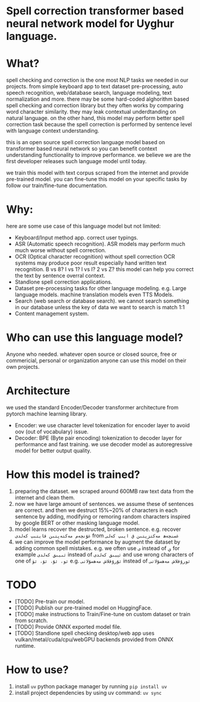 # Spell correction transformer based neural network model for Uyghur language.

# What?
spell checking and correction is the one most NLP tasks we needed in our projects. from simple keyboard app to text dataset pre-processing, auto speech recognition, web/database search, language modeling, text normalization and more.
there may be some hard-coded alghorithm based spell checking and correction library but they often works by comparing word character similarity. they may leak contextual underdtanding on natural language. on the other hand, this model may perform better spell correction task because the spell correction is performed by sentence level with language context understanding.

this is an open source spell correction language model based on transformer based neural network so you can benefit context understanding functionality to improve performance. we believe we are the first developer releases such language model until today.

we train this model with text corpus scraped from the internet and provide pre-trained model. you can fine-tune this model on your specific tasks by follow our train/fine-tune documentation.


# Why:
here are some use case of this language model but not limited:
- Keyboard/Input method app. correct user typings.
- ASR (Automatic speech recognition). ASR models may perform much much worse without spell correction.
- OCR (Optical character recognition) without spell correction OCR systems may produce poor result especially hand written text recognition. B vs 8? I vs 1? l vs I? 2 vs Z? this model can help you correct the text by sentence overral context. 
- Standlone spell correction applications.
- Dataset pre-processing tasks for other language modeling. e.g. Large language models. machine translation models even TTS Models.
- Search (web search or database search). we cannot search something in our database unless the key of data we want to search is match 1:1
- Content management system.

# Who can use this language model?

Anyone who needed. whatever open source or closed source, free or commericial, personal or organization anyone can use this model on their own projects.

# Architecture
we used the standard Encoder/Decoder transformer architecture from pytorch machine learning library.

- Encoder: we use character level tokenization for encoder layer to avoid oov (out of vocabulary) issue.
- Decoder: BPE (Byte pair encoding) tokenization to decoder layer for performance and fast training. we use decoder model as autoregressive model for better output quality.

# How this model is trained?
1. preparing the dataset. we scraped around 600MB raw text data from the internet and clean them.
2. now we have large amount of sentences. we assume these of sentences are correct. and then we destruct 15%~20% of characters in each sentence by adding, modifying or remoring random characters inspired by google BERT or other masking language model.
3. model learns recover the destructed, broken sentence. e.g. recover `غۇنچەم مەكتەپتىن قايتىپ كەلدى` from `غسنچەھ مەكتزپتىن ق ايىپ كەلى`
4. we can improve the model performance by augment the dataset by adding common spell mistakes. e.g. we often use `ى` instead of `ې` for example `ئىيىق كەلدى` instead of `ئېيىق كەلدى` and use wrong characters of one of `ئو، ئۇ، ئۆ، ئۈ` e.g. `ئۇرۇقلاش مەھسۇلاتى` instead of `ئورۇقلاش مەھسۇلاتى`

# TODO
- [TODO] Pre-train our model.
- [TODO] Publish our pre-trained model on HuggingFace.
- [TODO] make instructions to Train/Fine-tune on custom dataset or train from scratch.
- [TODO] Provide ONNX exported model file.
- [TODO] Standlone spell checking desktop/web app uses vulkan/metal/cuda/cpu/webGPU backends provided from ONNX runtime.


# How to use?

1. install `uv` python package manager by running `pip install uv`
2. install project dependencies by using uv command: `uv sync`
